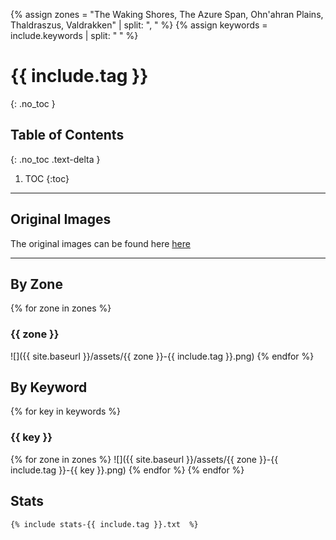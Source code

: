 {% assign zones = "The Waking Shores, The Azure Span, Ohn'ahran Plains, Thaldraszus, Valdrakken" | split: ", " %}
{% assign keywords = include.keywords | split: " " %}

# {{ include.tag }}
{: .no_toc }

## Table of Contents
{: .no_toc .text-delta }

1. TOC
{:toc}

---

## Original Images
The original images can be found here [here](https://github.com/Sillocan/wow-node-plotting/tree/main/assets)

---

## By Zone
{% for zone in zones %}

### {{ zone }}

![]({{ site.baseurl }}/assets/{{ zone }}-{{ include.tag }}.png)
{% endfor %}

## By Keyword
{% for key in keywords %}

### {{ key }}

{% for zone in zones %}
![]({{ site.baseurl }}/assets/{{ zone }}-{{ include.tag }}-{{ key }}.png)
{% endfor %}
{% endfor %}

## Stats

```
{% include stats-{{ include.tag }}.txt  %}

```
